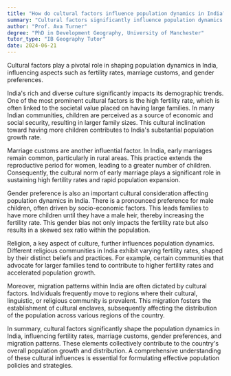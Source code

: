 ```yaml
---
title: "How do cultural factors influence population dynamics in India?"
summary: "Cultural factors significantly influence population dynamics in India through aspects like fertility rates, marriage customs, and gender preferences."
author: "Prof. Ava Turner"
degree: "PhD in Development Geography, University of Manchester"
tutor_type: "IB Geography Tutor"
date: 2024-06-21
---
```


Cultural factors play a pivotal role in shaping population dynamics in India, influencing aspects such as fertility rates, marriage customs, and gender preferences.

India's rich and diverse culture significantly impacts its demographic trends. One of the most prominent cultural factors is the high fertility rate, which is often linked to the societal value placed on having large families. In many Indian communities, children are perceived as a source of economic and social security, resulting in larger family sizes. This cultural inclination toward having more children contributes to India's substantial population growth rate.

Marriage customs are another influential factor. In India, early marriages remain common, particularly in rural areas. This practice extends the reproductive period for women, leading to a greater number of children. Consequently, the cultural norm of early marriage plays a significant role in sustaining high fertility rates and rapid population expansion.

Gender preference is also an important cultural consideration affecting population dynamics in India. There is a pronounced preference for male children, often driven by socio-economic factors. This leads families to have more children until they have a male heir, thereby increasing the fertility rate. This gender bias not only impacts the fertility rate but also results in a skewed sex ratio within the population.

Religion, a key aspect of culture, further influences population dynamics. Different religious communities in India exhibit varying fertility rates, shaped by their distinct beliefs and practices. For example, certain communities that advocate for larger families tend to contribute to higher fertility rates and accelerated population growth.

Moreover, migration patterns within India are often dictated by cultural factors. Individuals frequently move to regions where their cultural, linguistic, or religious community is prevalent. This migration fosters the establishment of cultural enclaves, subsequently affecting the distribution of the population across various regions of the country.

In summary, cultural factors significantly shape the population dynamics in India, influencing fertility rates, marriage customs, gender preferences, and migration patterns. These elements collectively contribute to the country's overall population growth and distribution. A comprehensive understanding of these cultural influences is essential for formulating effective population policies and strategies.
    